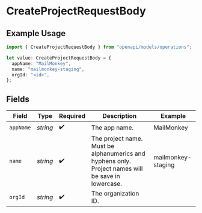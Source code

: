 # CreateProjectRequestBody

## Example Usage

```typescript
import { CreateProjectRequestBody } from "openapi/models/operations";

let value: CreateProjectRequestBody = {
  appName: "MailMonkey",
  name: "mailmonkey-staging",
  orgId: "<id>",
};
```

## Fields

| Field                                                                                              | Type                                                                                               | Required                                                                                           | Description                                                                                        | Example                                                                                            |
| -------------------------------------------------------------------------------------------------- | -------------------------------------------------------------------------------------------------- | -------------------------------------------------------------------------------------------------- | -------------------------------------------------------------------------------------------------- | -------------------------------------------------------------------------------------------------- |
| `appName`                                                                                          | *string*                                                                                           | :heavy_check_mark:                                                                                 | The app name.                                                                                      | MailMonkey                                                                                         |
| `name`                                                                                             | *string*                                                                                           | :heavy_check_mark:                                                                                 | The project name. Must be alphanumerics and hyphens only. Project names will be save in lowercase. | mailmonkey-staging                                                                                 |
| `orgId`                                                                                            | *string*                                                                                           | :heavy_check_mark:                                                                                 | The organization ID.                                                                               |                                                                                                    |